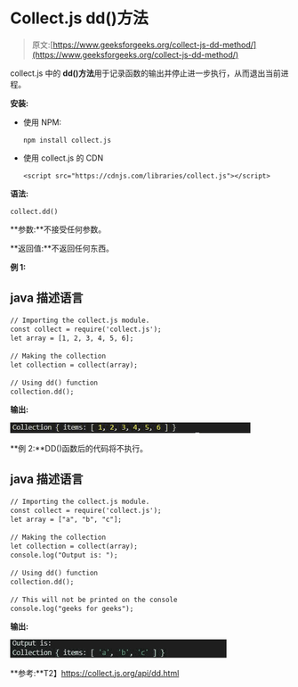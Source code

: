 # Collect.js dd()方法

> 原文:[https://www.geeksforgeeks.org/collect-js-dd-method/](https://www.geeksforgeeks.org/collect-js-dd-method/)

collect.js 中的 **dd()方法**用于记录函数的输出并停止进一步执行，从而退出当前进程。

**安装:**

*   使用 NPM:

    ```
    npm install collect.js
    ```

*   使用 collect.js 的 CDN

    ```
    <script src="https://cdnjs.com/libraries/collect.js"></script>
    ```

**语法:**

```
collect.dd()
```

**参数:**不接受任何参数。

**返回值:**不返回任何东西。

**例 1:**

## java 描述语言

```
// Importing the collect.js module.
const collect = require('collect.js'); 
let array = [1, 2, 3, 4, 5, 6];

// Making the collection
let collection = collect(array);

// Using dd() function
collection.dd();
```

**输出:**

![](img/934ea06a9e2e50fb0bc5c9999cc80497.png)

**例 2:**DD()函数后的代码将不执行。

## java 描述语言

```
// Importing the collect.js module.
const collect = require('collect.js'); 
let array = ["a", "b", "c"];

// Making the collection
let collection = collect(array);
console.log("Output is: ");

// Using dd() function
collection.dd();

// This will not be printed on the console
console.log("geeks for geeks");
```

**输出:**

![](img/956bc9f5cfac1bc580d5a796d41e4665.png)

**参考:**T2】https://collect.js.org/api/dd.html